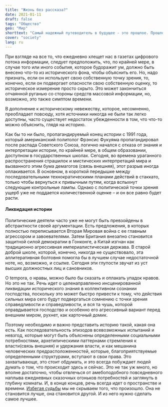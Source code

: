 ```yaml
---
title: "Жизнь без рассказа?"
date: 2021-01-11
draft: false
tags: "Общество"
geo: "Мир"
shorttext: "Самый надежный путеводитель в будущее - это прошлое. Прошлое нужно не для того, чтобы забывать, а для того, чтобы извлечь из него уроки."
cover: "society"
lang: ru
---
```


При взгляде на все то, что ежедневно хлещет нас в газетах цифрового потока информации, следует предположить, что, по крайней мере, в случае того или иного события, которое будоражит ум, должно быть внесено что-то из исторического фона, чтобы объяснить его. Но, надо признать, если он использует свою собственную точку зрения, то, конечно, если он подвергает опасности свою собственную оценку, то историческое измерение просто скрыто. Это может закончиться отчаянной руганью со стороны средств массовой информации, но, возможно, это также симптом времени.

В дополнение к историческому невежеству, которое, несомненно, преобладает повсюду, хотя источники никогда не были так легко доступны, часто существует недостаток убежденности в том, что что-то можно объяснить, глядя на историю.

Как бы то ни было, пропагандируемый конец истории с 1991 года, который американский политолог Фрэнсис Фукуяма пропагандировал после распада Советского Союза, логично начался с отказа от знания и интерпретации истории, по крайней мере, в общем образовании, доступном в государственных школах. Сегодня, во времена ураганного распространения страшилок и мистических интерпретаций мира и вызванного этим бума демагогов (связь внешняя), этот разрыв иногда оплакивается. В основном, в короткой передышке между последовательными технократическими планами действий в стаккато, только чтобы вернуться к привычным путям, когда вспыхнут следующие контрольные лампы. Однако с политической точки зрения ущерб уже не поддается количественной оценке – и он все равно будет расти.

#### Ликвидация истории

Политические деятели часто уже не могут быть превзойдены в абстрактности своей аргументации. Есть предложения, в которых полностью переписывается Вторая Мировая война с ее главным агрессором и завоевателями. Затем Британия внезапно становится защитной силой демократии в Гонконге, а Китай изгнан как традиционно агрессивная империалистическая держава. В старой доброй школе, которой, конечно, никогда не существовало, эта аллитеративная болтовня помогла бы в лучшем случае недостаточной ноте, но, возможно, и ссылке. Сегодня эти глупости звучат из уст высших должностных лиц и сановников.

О tempora, о нравы, можно было бы сказать и оплакать упадок нравов. Но это не так. Речь идет о целенаправленно инсценированной ликвидации исторического знания в коллективном сознании господства, поскольку это может быстро привести к тому, что действия сильных мира сего будут подвергаться сомнению с точки зрения справедливости и справедливости, и вся та чушь, которой оправдывается господство и особенно его агрессивный вариант перед внешним миром, рухнет, как карточный домик.

Поэтому необходимо и важно представить историю такой, какая она есть. Как последовательность эпизодов всевозможных испытаний и невзгод, которые могут быть объяснены определенными социальными потребностями, архетипическими паттернами стремления к власти(связь внешняя) и удержания власти, и как мешанина человеческих предрасположенностей, которые, благоприятствуемые определенными структурами, вступают в свои права. Это захватывающе, это стоит обдумать, и это всегда побуждает людей думать о том, что происходит здесь и сейчас. Это не так уж много, но вполне достаточно, чтобы отвлечься от амебоподобного повседневного наплыва ежедневных сказочных огоньков потребностей и заглянуть в глубину комнаты. И, в конце концов, речь всегда идет о пространстве и времени. [Избегая судьбы](https://www.textlog.de/benjamin-schicksal-charakter.html "Schicksal und Charakter") мы не скрываем того, что произошло. Она не становится лучше, она становится другой. И из него нужно сделать самое лучшее.
